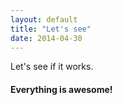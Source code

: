 ```yaml
---
layout: default
title: "Let's see"
date: 2014-04-30
---
```


Let's see if it works.
#### Everything is awesome!
